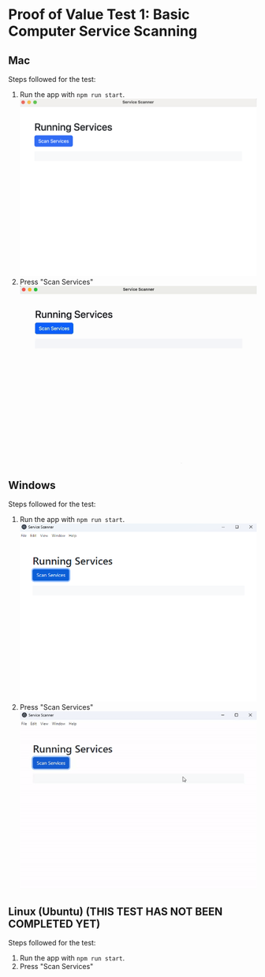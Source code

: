 # Proof of Value Test 1: Basic Computer Service Scanning

## Mac

Steps followed for the test:

1. Run the app with `npm run start`.
   ![Starting up the app on Mac](../../resources/docImages/PoVTest1-Mac-1.png "Startup on Mac")
2. Press "Scan Services"
   ![Running services scanner on Mac](../../resources/docImages/PoVTest1-Mac-2.gif "Scan on Mac")

## Windows

Steps followed for the test:

1. Run the app with `npm run start`.
   ![Starting up the app on Windows](../../resources/docImages/PoVTest1-Windows-1.png "Startup on Windows")
2. Press "Scan Services"
   ![Running services scanner on Windows](../../resources/docImages/PoVTest1-Windows-2.gif "Scan on Windows")

## Linux (Ubuntu) (THIS TEST HAS NOT BEEN COMPLETED YET)

Steps followed for the test:

1. Run the app with `npm run start`.
2. Press "Scan Services"
